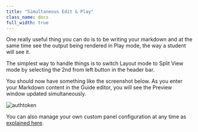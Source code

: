 ```yaml
---
title: "Simultaneous Edit & Play"
class_name: docs
full_width: true
---
```


One really useful thing you can do is to be writing your markdown and at the same time see the output being rendered in Play mode, the way a student will see it.

The simplest way to handle things is to  switch Layout mode to Split View mode by selecting the 2nd from left button in the header bar.

You should now have something like the screenshot below. As you enter your Markdown content in the Guide editor, you will see the Preview window updated simultaneously.

<img alt="authtoken" src="/img/docs/guides/simultaneous.png" class="simple"/>

You can also manage your own custom panel configuration at any time as [explained here](/docs/ide/panels/).